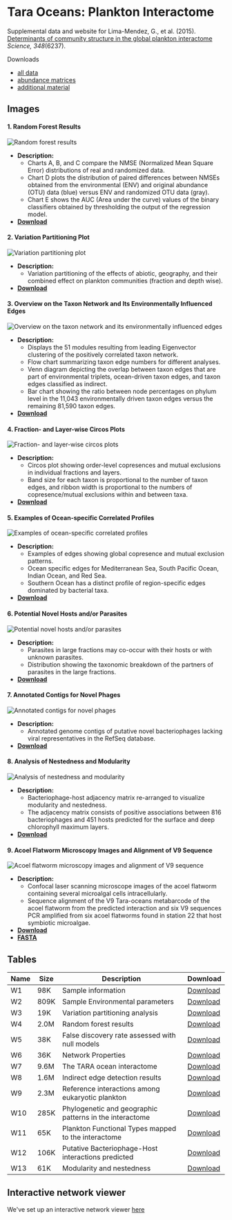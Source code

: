 # Tara Oceans: Plankton Interactome

Supplemental data and website for Lima-Mendez, G., et al. (2015). [Determinants of community structure in the global plankton interactome](https://www.science.org/doi/10.1126/science.1262073) *Science, 348*(6237).

Downloads
  * [all data](https://raeslab.github.io/Tara-Oceans-Plankton-Interactome/data/ocean_interactome.zip)
  * [abundance matrices](https://raeslab.github.io/Tara-Oceans-Plankton-Interactome/data/taxonMatrices.zip)
  * [additional material](https://raeslab.github.io/Tara-Oceans-Plankton-Interactome/data/Accompanying_Material.docx)

## Images

#### 1. Random Forest Results
![Random forest results](https://raeslab.github.io/Tara-Oceans-Plankton-Interactome/data/figures/W1_thumb.png)
- **Description:** 
  - Charts A, B, and C compare the NMSE (Normalized Mean Square Error) distributions of real and randomized data.
  - Chart D plots the distribution of paired differences between NMSEs obtained from the environmental (ENV) and original abundance (OTU) data (blue) versus ENV and randomized OTU data (gray).
  - Chart E shows the AUC (Area under the curve) values of the binary classifiers obtained by thresholding the output of the regression model.
- **[Download](https://raeslab.github.io/Tara-Oceans-Plankton-Interactome/data/figures/W1.pdf)**

#### 2. Variation Partitioning Plot
![Variation partitioning plot](https://raeslab.github.io/Tara-Oceans-Plankton-Interactome/data/figures/W2_thumb.png)
- **Description:** 
  - Variation partitioning of the effects of abiotic, geography, and their combined effect on plankton communities (fraction and depth wise).
- **[Download](https://raeslab.github.io/Tara-Oceans-Plankton-Interactome/data/figures/W2.pdf)**

#### 3. Overview on the Taxon Network and Its Environmentally Influenced Edges
![Overview on the taxon network and its environmentally influenced edges](https://raeslab.github.io/Tara-Oceans-Plankton-Interactome/data/figures/W3_thumb.png)
- **Description:** 
  - Displays the 51 modules resulting from leading Eigenvector clustering of the positively correlated taxon network.
  - Flow chart summarizing taxon edge numbers for different analyses.
  - Venn diagram depicting the overlap between taxon edges that are part of environmental triplets, ocean-driven taxon edges, and taxon edges classified as indirect.
  - Bar chart showing the ratio between node percentages on phylum level in the 11,043 environmentally driven taxon edges versus the remaining 81,590 taxon edges.
- **[Download](https://raeslab.github.io/Tara-Oceans-Plankton-Interactome/data/figures/W3.pdf)**

#### 4. Fraction- and Layer-wise Circos Plots
![Fraction- and layer-wise circos plots](https://raeslab.github.io/Tara-Oceans-Plankton-Interactome/data/figures/W4_thumb.png)
- **Description:** 
  - Circos plot showing order-level copresences and mutual exclusions in individual fractions and layers.
  - Band size for each taxon is proportional to the number of taxon edges, and ribbon width is proportional to the numbers of copresence/mutual exclusions within and between taxa.
- **[Download](https://raeslab.github.io/Tara-Oceans-Plankton-Interactome/data/figures/W4.pdf)**

#### 5. Examples of Ocean-specific Correlated Profiles
![Examples of ocean-specific correlated profiles](https://raeslab.github.io/Tara-Oceans-Plankton-Interactome/data/figures/W5_thumb.png)
- **Description:** 
  - Examples of edges showing global copresence and mutual exclusion patterns.
  - Ocean specific edges for Mediterranean Sea, South Pacific Ocean, Indian Ocean, and Red Sea.
  - Southern Ocean has a distinct profile of region-specific edges dominated by bacterial taxa.
- **[Download](https://raeslab.github.io/Tara-Oceans-Plankton-Interactome/data/figures/W5.pdf)**

#### 6. Potential Novel Hosts and/or Parasites
![Potential novel hosts and/or parasites](https://raeslab.github.io/Tara-Oceans-Plankton-Interactome/data/figures/W6_thumb.png)
- **Description:** 
  - Parasites in large fractions may co-occur with their hosts or with unknown parasites.
  - Distribution showing the taxonomic breakdown of the partners of parasites in the large fractions.
- **[Download](https://raeslab.github.io/Tara-Oceans-Plankton-Interactome/data/figures/W6.pdf)**

#### 7. Annotated Contigs for Novel Phages
![Annotated contigs for novel phages](https://raeslab.github.io/Tara-Oceans-Plankton-Interactome/data/figures/W7_thumb.png)
- **Description:** 
  - Annotated genome contigs of putative novel bacteriophages lacking viral representatives in the RefSeq database.
- **[Download](https://raeslab.github.io/Tara-Oceans-Plankton-Interactome/data/figures/W7.pdf)**

#### 8. Analysis of Nestedness and Modularity
![Analysis of nestedness and modularity](https://raeslab.github.io/Tara-Oceans-Plankton-Interactome/data/figures/W8_thumb.png)
- **Description:** 
  - Bacteriophage-host adjacency matrix re-arranged to visualize modularity and nestedness.
  - The adjacency matrix consists of positive associations between 816 bacteriophages and 451 hosts predicted for the surface and deep chlorophyll maximum layers.
- **[Download](https://raeslab.github.io/Tara-Oceans-Plankton-Interactome/data/figures/W8.pdf)**

#### 9. Acoel Flatworm Microscopy Images and Alignment of V9 Sequence
![Acoel flatworm microscopy images and alignment of V9 sequence](https://raeslab.github.io/Tara-Oceans-Plankton-Interactome/data/figures/W9_thumb.png)
- **Description:** 
  - Confocal laser scanning microscope images of the acoel flatworm containing several microalgal cells intracellularly.
  - Sequence alignment of the V9 Tara-oceans metabarcode of the acoel flatworm from the predicted interaction and six V9 sequences PCR amplified from six acoel flatworms found in station 22 that host symbiotic microalgae.
- **[Download](https://raeslab.github.io/Tara-Oceans-Plankton-Interactome/data/figures/W9.pdf)**
- **[FASTA](https://raeslab.github.io/Tara-Oceans-Plankton-Interactome/data/figures/W9.fas)**



## Tables

| Name | Size  | Description                                             | Download                                                                                |
|------|-------|---------------------------------------------------------|-----------------------------------------------------------------------------------------|
| W1   | 98K   | Sample information                                       | [Download](https://raeslab.github.io/Tara-Oceans-Plankton-Interactome/data/tables/W1.xlsx)  |
| W2   | 809K  | Sample Environmental parameters                          | [Download](https://raeslab.github.io/Tara-Oceans-Plankton-Interactome/data/tables/W2.xlsx)  |
| W3   | 19K   | Variation partitioning analysis                          | [Download](https://raeslab.github.io/Tara-Oceans-Plankton-Interactome/data/tables/W3.xlsx)  |
| W4   | 2.0M  | Random forest results                                    | [Download](https://raeslab.github.io/Tara-Oceans-Plankton-Interactome/data/tables/W4.xlsx)  |
| W5   | 38K   | False discovery rate assessed with null models           | [Download](https://raeslab.github.io/Tara-Oceans-Plankton-Interactome/data/tables/W5.xlsx)  |
| W6   | 36K   | Network Properties                                       | [Download](https://raeslab.github.io/Tara-Oceans-Plankton-Interactome/data/tables/W6.xlsx)  |
| W7   | 9.6M  | The TARA ocean interactome                               | [Download](https://raeslab.github.io/Tara-Oceans-Plankton-Interactome/data/tables/W7.xlsx)  |
| W8   | 1.6M  | Indirect edge detection results                          | [Download](https://raeslab.github.io/Tara-Oceans-Plankton-Interactome/data/tables/W8.xlsx)  |
| W9   | 2.3M  | Reference interactions among eukaryotic plankton         | [Download](https://raeslab.github.io/Tara-Oceans-Plankton-Interactome/data/tables/W9.xlsx)  |
| W10  | 285K  | Phylogenetic and geographic patterns in the interactome  | [Download](https://raeslab.github.io/Tara-Oceans-Plankton-Interactome/data/tables/W10.xlsx) |
| W11  | 65K   | Plankton Functional Types mapped to the interactome      | [Download](https://raeslab.github.io/Tara-Oceans-Plankton-Interactome/data/tables/W11.xlsx) |
| W12  | 106K  | Putative Bacteriophage-Host interactions predicted       | [Download](https://raeslab.github.io/Tara-Oceans-Plankton-Interactome/data/tables/W12.xlsx) |
| W13  | 61K   | Modularity and nestedness                                | [Download](https://raeslab.github.io/Tara-Oceans-Plankton-Interactome/data/tables/W13.xlsx) |


## Interactive network viewer

We've set up an interactive network viewer [here](https://raeslab.github.io/Tara-Oceans-Plankton-Interactome/data/globalNetwork_web/)